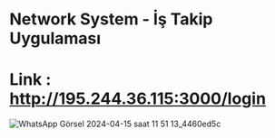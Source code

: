 # Network System - İş Takip Uygulaması
# Link : http://195.244.36.115:3000/login
![WhatsApp Görsel 2024-04-15 saat 11 51 13_4460ed5c](https://github.com/fulyaertay/networksystem-istakip/assets/56890438/81374a6b-1ed8-4e53-94ac-47c07708f631)
